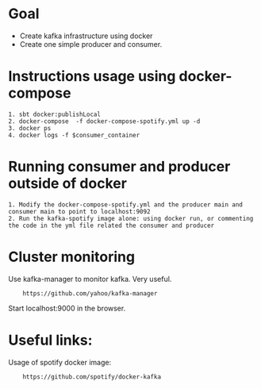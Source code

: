 # Goal
* Create kafka infrastructure using docker
* Create one simple producer and consumer.

# Instructions usage using docker-compose
    1. sbt docker:publishLocal
    2. docker-compose  -f docker-compose-spotify.yml up -d
    3. docker ps
    4. docker logs -f $consumer_container

# Running consumer and producer outside of docker
    1. Modify the docker-compose-spotify.yml and the producer main and consumer main to point to localhost:9092
    2. Run the kafka-spotify image alone: using docker run, or commenting the code in the yml file related the consumer and producer
    
# Cluster monitoring
Use kafka-manager to monitor kafka. Very useful.

        https://github.com/yahoo/kafka-manager

Start localhost:9000 in the browser.


# Useful links:
Usage of spotify docker image:

        https://github.com/spotify/docker-kafka
